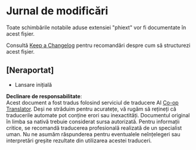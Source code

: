 <!--
CO_OP_TRANSLATOR_METADATA:
{
  "original_hash": "bd0afcb627d5754038537758315cbad7",
  "translation_date": "2025-07-16T17:26:25+00:00",
  "source_file": "code/09.UpdateSamples/Aug/vscode/phiext/CHANGELOG.md",
  "language_code": "ro"
}
-->
# Jurnal de modificări

Toate schimbările notabile aduse extensiei "phiext" vor fi documentate în acest fișier.

Consultă [Keep a Changelog](http://keepachangelog.com/) pentru recomandări despre cum să structurezi acest fișier.

## [Neraportat]

- Lansare inițială

**Declinare de responsabilitate**:  
Acest document a fost tradus folosind serviciul de traducere AI [Co-op Translator](https://github.com/Azure/co-op-translator). Deși ne străduim pentru acuratețe, vă rugăm să rețineți că traducerile automate pot conține erori sau inexactități. Documentul original în limba sa nativă trebuie considerat sursa autorizată. Pentru informații critice, se recomandă traducerea profesională realizată de un specialist uman. Nu ne asumăm răspunderea pentru eventualele neînțelegeri sau interpretări greșite rezultate din utilizarea acestei traduceri.